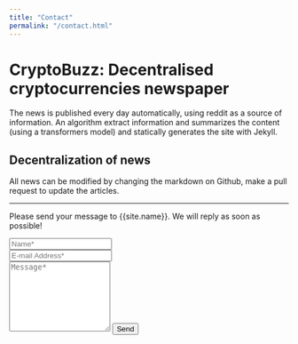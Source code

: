 ```yaml
---
title: "Contact"
permalink: "/contact.html"
---
```


# CryptoBuzz: Decentralised cryptocurrencies newspaper

The news is published every day automatically, using reddit as a source of information. An algorithm extract information and summarizes the content (using a transformers model) and statically generates the site with Jekyll.

## Decentralization of news

All news can be modified by changing the markdown on Github, make a pull request to update the articles.

----

<form action="https://formspree.io/{{site.email}}" method="POST">    
<p class="mb-4">Please send your message to {{site.name}}. We will reply as soon as possible!</p>
<div class="form-group row">
<div class="col-md-6">
<input class="form-control" type="text" name="name" placeholder="Name*" required>
</div>
<div class="col-md-6">
<input class="form-control" type="email" name="_replyto" placeholder="E-mail Address*" required>
</div>
</div>
<textarea rows="8" class="form-control mb-3" name="message" placeholder="Message*" required></textarea>    
<input class="btn btn-success" type="submit" value="Send">
</form>
